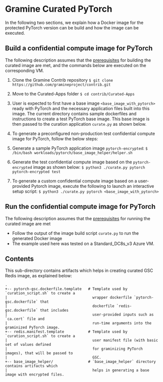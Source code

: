 # Gramine Curated PyTorch
In the following two sections, we explain how a Docker image for the protected PyTorch version can
be build and how the image can be executed.

## Build a confidential compute image for PyTorch
The following description assumes that the [prerequisites](https://github.com/gramineproject/contrib.git/Curated-Apps/README.md)
for building the curated image are met, and the commands below are executed on the
corresponding VM.

1. Clone the Gramine Contrib repository
   `$ git clone https://github.com/gramineproject/contrib.git`

2. Move to the Curated-Apps folder
   `$ cd contrib/Curated-Apps`

3. User is expected to first have a base image `<base_image_with_pytorch>` ready with PyTorch and
   the necessary application files built into this image. The current directory contains sample
   dockerfiles and instructions to create a test PyTorch base image. This base image is then passed
   to the curation application `curate.py` as shown below.

4. To generate a preconfigured non-production test confidential compute image for PyTorch,  follow
   the below steps:
 1. Generate a sample PyTorch application image `pytorch-encrypted`:
    `$ /bin/bash workloads/pytorch/base_image_helper/helper.sh`
 2. Generate the test confidential compute image based on the `pytorch-encrypted` image as shown
    below:
    `$ python3 ./curate.py pytorch pytorch-encrypted test`

5. To generate a custom confidential compute image based on a user-provided Pytorch image, execute
   the following to launch an interactive setup script:
   `$ python3 ./curate.py pytorch <base_image_with_pytorch>`

## Run the confidential compute image for PyTorch
The following description assumes that the [prerequisites](https://github.com/gramineproject/contrib.git/Curated-Apps/README.md)
for running the curated image are met

- Follow the output of the image build script `curate.py` to run the generated Docker image
- The example used here was tested on a Standard_DC8s_v3 Azure VM.

## Contents
This sub-directory contains artifacts which helps in creating curated GSC Redis image, as explained
below:

    .
    +-- pytorch-gsc.dockerfile.template   # Template used by `curation_script.sh` to create a
    |                                       wrapper dockerfile `pytorch-gsc.dockerfile` that
    |                                       dockerfile `redis-gsc.dockerfile` that includes
    |                                       user-provided inputs such as `ca.cert` file and
    |                                       run-time arguments into the graminized PyTorch image.
    +-- redis.manifest.template           # Template used by `curation_script.sh` to create a
    |                                       user manifest file (with basic set of values defined
    |                                       for graminizing PyTorch images), that will be passed to
    |                                       GSC.
    +-- base_image_helper/                # `base_image_helper` directory contains artifacts which
    |                                       helps in generating a base image with encrypted files.
